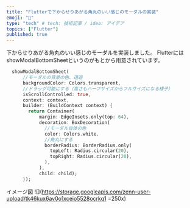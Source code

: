 ```yaml
---
title: "Flutterで下からせりあがる角丸のいい感じのモーダルの実装"
emoji: "🐥"
type: "tech" # tech: 技術記事 / idea: アイデア
topics: ["Flutter"]
published: true
---
```



下からせりあがる角丸のいい感じのモーダルを実装しました。
FlutterにはshowModalBottomSheetというのがもとから用意されています。

```dart
  showModalBottomSheet(
      //モーダルの背景の色、透過
      backgroundColor: Colors.transparent,
      //ドラッグ可能にする（高さもハーフサイズからフルサイズになる様子）
      isScrollControlled: true,
      context: context,
      builder: (BuildContext context) {
        return Container(
            margin: EdgeInsets.only(top: 64),
            decoration: BoxDecoration(
              //モーダル自体の色
              color: Colors.white,
              //角丸にする
              borderRadius: BorderRadius.only(
                topLeft: Radius.circular(20),
                topRight: Radius.circular(20),
              ),
            ),
            child: child);
      });
```

イメージ図
![](https://storage.googleapis.com/zenn-user-upload/tk46kux6av0o1xceio5528ocrkq1 =250x)